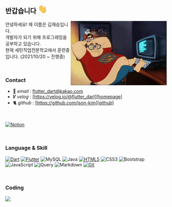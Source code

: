 ## 반갑습니다 <img src="assets/images/Hi.gif" width="29px">

<img align="right" alt="GIF" src="assets/images/coding.gif" width="300px">

안녕하세요! 제 이름은 김재승입니다.  
개발자가 되기 위해 프로그래밍을 공부하고 있습니다.  
현재 세민직업전문학교에서 훈련중입니다. (2021/10/20 ~ 진행중)  


</br>


### Contact

- 📧 _email_ : <flutter_dart@kakao.com>  
- 𝑽  _velog_ : [https://velog.io/@flutter_dart][homepage]  
- 🐈‍ _github_ : [https://github.com/json-kim][github]

</br>

[![Notion](https://img.shields.io/badge/Notion-%23000000.svg?style=for-the-badge&logo=notion&logoColor=white)][flutter]

[homepage]: https://velog.io/@flutter_dart
[github]: https://github.com/json-kim
</br>

### Language & Skill

  
[![Dart](https://img.shields.io/badge/dart-%230175C2.svg?style=for-the-badge&logo=dart&logoColor=white)][flutter]
[![Flutter](https://img.shields.io/badge/Flutter-%2302569B.svg?style=for-the-badge&logo=Flutter&logoColor=white)][flutter]
![MySQL](https://img.shields.io/badge/mysql-%2300f.svg?style=for-the-badge&logo=mysql&logoColor=white)
![Java](https://img.shields.io/badge/java-%23ED8B00.svg?style=for-the-badge&logo=java&logoColor=white)
[![HTML5](https://img.shields.io/badge/html5-%23E34F26.svg?style=for-the-badge&logo=html5&logoColor=white)][html]
![CSS3](https://img.shields.io/badge/css3-%231572B6.svg?style=for-the-badge&logo=css3&logoColor=white)
![Bootstrap](https://img.shields.io/badge/bootstrap-%23563D7C.svg?style=for-the-badge&logo=bootstrap&logoColor=white)
![JavaScript](https://img.shields.io/badge/javascript-%23323330.svg?style=for-the-badge&logo=javascript&logoColor=%23F7DF1E)
![jQuery](https://img.shields.io/badge/jquery-%230769AD.svg?style=for-the-badge&logo=jquery&logoColor=white)
![Markdown](https://img.shields.io/badge/markdown-%23000000.svg?style=for-the-badge&logo=markdown&logoColor=white) 
[![Git](https://img.shields.io/badge/git-%23F05033.svg?style=for-the-badge&logo=git&logoColor=white)][git]  


[flutter]: https://impartial-lawyer-8d6.notion.site/Flutter-Dart-5650c36e85904141b824a605f913b46d
[git]: https://www.notion.so/git-f52387d86ae54574aa7a56272f997312
[html]: https://impartial-lawyer-8d6.notion.site/HTML-da61b5fcccc545e0a2f1252a68f26a94

</br>

### Coding


[![](https://www.codewars.com/users/json-kim/badges/small)][codewars_profile]

[codewars_profile]: https://www.codewars.com/users/json-kim